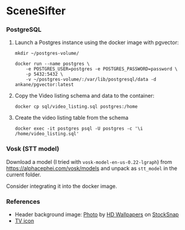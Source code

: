 # SceneSifter


### PostgreSQL

1. Launch a Postgres instance using the docker image with pgvector:
    ```
    mkdir ~/postgres-volume/

    docker run --name postgres \
        -e POSTGRES_USER=postgres -e POSTGRES_PASSWORD=password \
        -p 5432:5432 \
        -v ~/postgres-volume/:/var/lib/postgresql/data -d ankane/pgvector:latest
    ```

2. Copy the Video listing schema and data to the container:
    ```
    docker cp sql/video_listing.sql postgres:/home
    ```

3. Create the video listing table from the schema
    ```
    docker exec -it postgres psql -U postgres -c '\i /home/video_listing.sql'
    ```


### Vosk (STT model)
Download a model (I tried with `vosk-model-en-us-0.22-lgraph`) from https://alphacephei.com/vosk/models and unpack as `stt_model` in the current folder.

Consider integrating it into the docker image.


### References
* Header background image: <a href="https://stocksnap.io/photo/colorful-bokeh-FSOBBNPKKZ">Photo</a> by <a href="https://stocksnap.io/author/hdwallpapers">HD Wallpapers</a> on <a href="https://stocksnap.io">StockSnap</a>
* [TV icon](https://pixabay.com/illustrations/tv-ancient-appliance-retro-screen-7794355/)